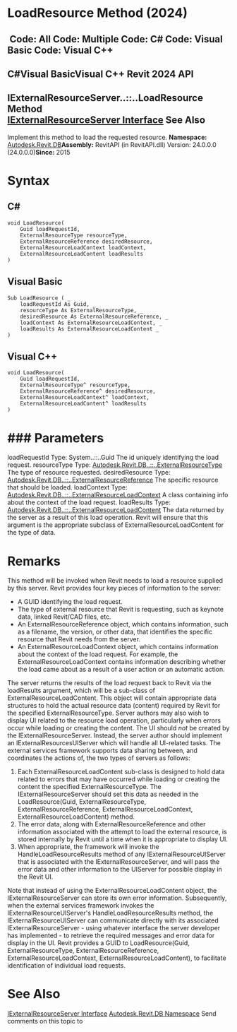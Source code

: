 # LoadResource Method (2024)

﻿
 Code: All Code: Multiple Code: C# Code: Visual Basic Code: Visual C++   
---  
C#Visual BasicVisual C++
Revit 2024 API  
---  
IExternalResourceServer..::..LoadResource Method   
[IExternalResourceServer Interface](c2ad8eee-b358-012b-a09b-8fbc3229652d.md "IExternalResourceServer Interface") See Also  
---  
Implement this method to load the requested resource. 
**Namespace:** [Autodesk.Revit.DB](87546ba7-461b-c646-cbb1-2cb8f5bff8b2.md "Autodesk.Revit.DB Namespace")**Assembly:** RevitAPI (in RevitAPI.dll) Version: 24.0.0.0 (24.0.0.0)**Since:** 2015 
# Syntax
C#  
---  
```text
void LoadResource(
	Guid loadRequestId,
	ExternalResourceType resourceType,
	ExternalResourceReference desiredResource,
	ExternalResourceLoadContext loadContext,
	ExternalResourceLoadContent loadResults
)
```
  
Visual Basic  
---  
```text
Sub LoadResource ( _
	loadRequestId As Guid, _
	resourceType As ExternalResourceType, _
	desiredResource As ExternalResourceReference, _
	loadContext As ExternalResourceLoadContext, _
	loadResults As ExternalResourceLoadContent _
)
```
  
Visual C++  
---  
```text
void LoadResource(
	Guid loadRequestId, 
	ExternalResourceType^ resourceType, 
	ExternalResourceReference^ desiredResource, 
	ExternalResourceLoadContext^ loadContext, 
	ExternalResourceLoadContent^ loadResults
)
```
  
# ### Parameters
loadRequestId
    Type: System..::..Guid The id uniquely identifying the load request. 
resourceType
    Type: [Autodesk.Revit.DB..::..ExternalResourceType](3fbd8c3c-1fa9-1f70-044e-b9e92f025a5e.md "ExternalResourceType Class") The type of resource requested. 
desiredResource
    Type: [Autodesk.Revit.DB..::..ExternalResourceReference](ffad9c15-8fc9-fbfd-f328-101533f4cf74.md "ExternalResourceReference Class") The specific resource that should be loaded. 
loadContext
    Type: [Autodesk.Revit.DB..::..ExternalResourceLoadContext](225225cb-6161-4681-34f9-1da4a6d50856.md "ExternalResourceLoadContext Class") A class containing info about the context of the load request. 
loadResults
    Type: [Autodesk.Revit.DB..::..ExternalResourceLoadContent](1747ac99-aaa5-70b9-5d1f-89e72539f497.md "ExternalResourceLoadContent Class") The data returned by the server as a result of this load operation. Revit will ensure that this argument is the appropriate subclass of ExternalResourceLoadContent for the type of data. 
# Remarks
This method will be invoked when Revit needs to load a resource supplied by this server.
Revit provides four key pieces of information to the server:
  * A GUID identifying the load request. 
  * The type of external resource that Revit is requesting, such as keynote data, linked Revit/CAD files, etc.
  * An ExternalResourceReference object, which contains information, such as a filename, the version, or other data, that identifies the specific resource that Revit needs from the server.
  * An ExternalResourceLoadContext object, which contains information about the context of the load request. For example, the ExternalResourceLoadContext contains information describing whether the load came about as a result of a user action or an automatic action. 

The server returns the results of the load request back to Revit via the loadResults argument, which will be a sub-class of ExternalResourceLoadContent. This object will contain appropriate data structures to hold the actual resource data (content) required by Revit for the specified ExternalResourceType.
Server authors may also wish to display UI related to the resource load operation, particularly when errors occur while loading or creating the content. The UI should _not_ be created by the IExternalResourceServer. Instead, the server author should implement an IExternalResourcesUIServer which will handle all UI-related tasks. The external services framework supports data sharing between, and coordinates the actions of, the two types of servers as follows:
  1. Each ExternalResourceLoadContent sub-class is designed to hold data related to errors that may have occurred while loading or creating the content the specified ExternalResourceType. The IExternalResourceServer should set this data as needed in the LoadResource(Guid, ExternalResourceType, ExternalResourceReference, ExternalResourceLoadContext, ExternalResourceLoadContent) method.
  2. The error data, along with ExternalResourceReference and other information associated with the attempt to load the external resource, is stored internally by Revit until a time when it is appropriate to display UI.
  3. When appropriate, the framework will invoke the HandleLoadResourceResults method of any IExternalResourceUIServer that is associated with the IExternalResourceServer, and will pass the error data and other information to the UIServer for possible display in the Revit UI.

Note that instead of using the ExternalResourceLoadContent object, the IExternalResourceServer can store its own error information. Subsequently, when the external services framework invokes the IExternalResourceUIServer's HandleLoadResourceResults method, the IExternalResourceUIServer can communicate directly with its associated IExternalResourceServer - using whatever interface the server developer has implemented - to retrieve the required messages and error data for display in the UI. Revit provides a GUID to LoadResource(Guid, ExternalResourceType, ExternalResourceReference, ExternalResourceLoadContext, ExternalResourceLoadContent), to facilitate identification of individual load requests.
# See Also
[IExternalResourceServer Interface](c2ad8eee-b358-012b-a09b-8fbc3229652d.md "IExternalResourceServer Interface")
[Autodesk.Revit.DB Namespace](87546ba7-461b-c646-cbb1-2cb8f5bff8b2.md "Autodesk.Revit.DB Namespace")
Send comments on this topic to 